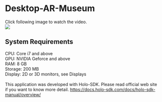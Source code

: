 # Desktop-AR-Museum
Click following image to watch the video.<br>
[![](https://img.youtube.com/vi/EhGiaOX3hNY/0.jpg)](https://www.youtube.com/watch?v=EhGiaOX3hNY)

## System Requirements
CPU:	Core i7 and above<br>
GPU:	NVIDIA Geforce and above<br>
RAM:	8 GB<br>
Storage:	200 MB<br>
Display:	2D or 3D monitors, see Displays
<br><br>
This application was developed with Holo-SDK.
Please read official web site if you want to know more detail.
https://docs.holo-sdk.com/docs/holo-sdk-manual/overview/
